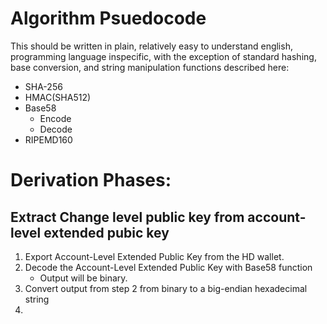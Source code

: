 # Algorithm Psuedocode
This should be written in plain, relatively easy to understand english, programming language inspecific, with the exception of standard hashing, base conversion, and string manipulation functions described here:
* SHA-256
* HMAC(SHA512)
* Base58
  - Encode
  - Decode
* RIPEMD160
# Derivation Phases:
## Extract Change level public key from account-level extended pubic key
1. Export Account-Level Extended Public Key from the HD wallet.
2. Decode the Account-Level Extended Public Key with Base58 function
   - Output will be binary.
3. Convert output from step 2 from binary to a big-endian hexadecimal string
4. 

